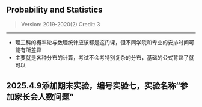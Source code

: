 ## Probability and Statistics

> Version: 2019-2020(2)
> Credit: 3

----------

- 理工科的概率论与数理统计应该都是这门课，但不同学院和专业的安排时间可能有所差异
- 主要就是各种分布的计算，考试不会考特别复杂的分布，基础的公式背熟了就可以

## 2025.4.9添加期末实验，编号实验七，实验名称“参加家长会人数问题”
